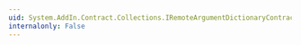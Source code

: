 ```yaml
---
uid: System.AddIn.Contract.Collections.IRemoteArgumentDictionaryContract.Add(System.AddIn.Contract.RemoteArgument,System.AddIn.Contract.RemoteArgument)
internalonly: False
---
```

